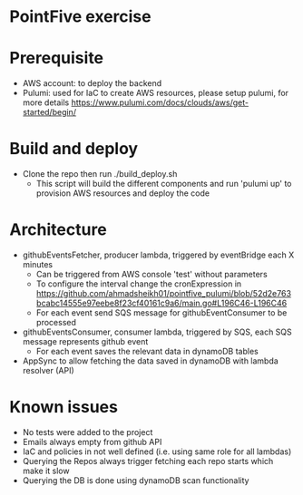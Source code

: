 # PointFive exercise

# Prerequisite

- AWS account: to deploy the backend
- Pulumi: used for IaC to create AWS resources, please setup pulumi, for more details https://www.pulumi.com/docs/clouds/aws/get-started/begin/

# Build and deploy

- Clone the repo then run ./build_deploy.sh
  - This script will build the different components and run 'pulumi up' to provision AWS resources and deploy the code

# Architecture

- githubEventsFetcher, producer lambda, triggered by eventBridge each X minutes
  - Can be triggered from AWS console 'test' without parameters
  - To configure the interval change the cronExpression in https://github.com/ahmadsheikh01/pointfive_pulumi/blob/52d2e763bcabc14555e97eebe8f23cf40161c9a6/main.go#L196C46-L196C46
  - For each event send SQS message for githubEventConsumer to be processed
- githubEventsConsumer, consumer lambda, triggered by SQS, each SQS message represents github event
  - For each event saves the relevant data in dynamoDB tables
- AppSync to allow fetching the data saved in dynamoDB with lambda resolver (API)

# Known issues

- No tests were added to the project
- Emails always empty from github API
- IaC and policies in not well defined (i.e. using same role for all lambdas)
- Querying the Repos always trigger fetching each repo starts which make it slow
- Querying the DB is done using dynamoDB scan functionality
